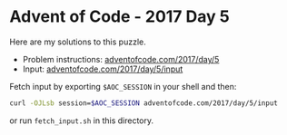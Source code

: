 # Advent of Code - 2017 Day 5
Here are my solutions to this puzzle.

* Problem instructions: [adventofcode.com/2017/day/5](https://adventofcode.com/2017/day/5)
* Input: [adventofcode.com/2017/day/5/input](https://adventofcode.com/2017/day/5/input)

Fetch input by exporting `$AOC_SESSION` in your shell and then:
```bash
curl -OJLsb session=$AOC_SESSION adventofcode.com/2017/day/5/input
```

or run `fetch_input.sh` in this directory.
